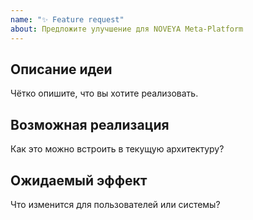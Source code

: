 ```yaml
---
name: "✨ Feature request"
about: Предложите улучшение для NOVEYA Meta-Platform
---
```


## Описание идеи
Чётко опишите, что вы хотите реализовать.

## Возможная реализация
Как это можно встроить в текущую архитектуру?

## Ожидаемый эффект
Что изменится для пользователей или системы?
